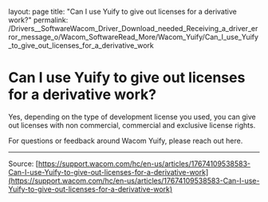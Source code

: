 layout: page
title: "Can I use Yuify to give out licenses for a derivative work?"
permalink: /Drivers__SoftwareWacom_Driver_Download_needed_Receiving_a_driver_error_message_o/Wacom_SoftwareRead_More/Wacom_Yuify/Can_I_use_Yuify_to_give_out_licenses_for_a_derivative_work

# Can I use Yuify to give out licenses for a derivative work?

Yes, depending on the type of development license you used, you can give out licenses with non commercial, commercial and exclusive license rights. 


For questions or feedback around Wacom Yuify, please reach out here.

---
Source: [https://support.wacom.com/hc/en-us/articles/17674109538583-Can-I-use-Yuify-to-give-out-licenses-for-a-derivative-work](https://support.wacom.com/hc/en-us/articles/17674109538583-Can-I-use-Yuify-to-give-out-licenses-for-a-derivative-work)
